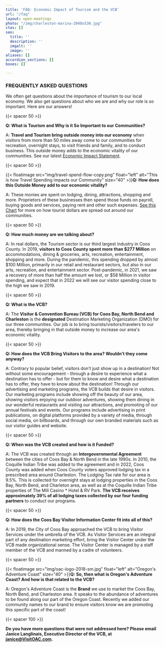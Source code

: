 ```yaml
---
title: 'FAQ: Economic Impact of Tourism and the VCB'
url: "/faq"
layout: open-meetings
photo: "/img/charleston-marina-2048x530.jpg"
ctas: []
seo:
  title: ''
  description: ''
  imgalt: ''
  image: ''
aliases: []
accordion_sections: []
boxes: []

---
```

### FREQUENTLY ASKED QUESTIONS

We often get questions about the importance of tourism to our local economy. We also get questions about who we are and why our role is so important. Here are our answers!

{{< spacer 50 >}}

**Q: What is Tourism and Why is it So Important to our Communities?**

A: **Travel and Tourism bring outside money into our economy** when visitors from more than 50 miles away come to our communities for recreation, overnight stays, to visit friends and family, and to conduct business. This outside money adds to the economic vitality of our communities. See our latest [Economic Impact Statement](/img/eof-one-sheet.pdf).

{{< spacer 50 >}}

{{< floatimage src="img/travel-spend-flow-copy.png" float="left" alt="This is how Travel Spending impacts our Community" size="40" >}}**Q: How does this Outside Money add to our economic vitality?**

A: These monies are spent on lodging, dining, attractions, shopping and more. Proprietors of these businesses then spend those funds on payroll, buying goods and services, paying rent and other such expenses. [See this Chart](/img/travel-spend-flow-copy.png) for more on how tourist dollars are spread out around our communities.

{{< spacer 50 >}}

**Q: How much money are we talking about?**

A: In real dollars, the Tourism sector is our third largest industry in Coos County. In 2019, **visitors to Coos County spent more than $277 Million** on accommodations, dining & groceries, arts, recreation, entertainment, shopping and more. During the pandemic, this spending dropped by almost $100 Million, primarily in our retail and restaurant sectors, but also in our arts, recreation, and entertainment sector. Post-pandemic, in 2021, we saw a recovery of more than half the amount we lost, or $58 Million in visitor spending, and expect that in 2022 we will see our visitor spending close to the high we saw in 2019.

{{< spacer 50 >}}

**Q: What is the VCB?**

A: The **Visitor & Convention Bureau (VCB) for Coos Bay, North Bend and Charleston** is the **designated** Destination Marketing Organization (DMO) for our three communities. Our job is to bring tourists/visitors/travelers to our area, thereby bringing in that outside money to increase our area's economic vitality.

{{< spacer 50 >}}

**Q: How does the VCB Bring Visitors to the area? Wouldn't they come anyway?**

A: Contrary to popular belief, visitors don't just show up in a destination! Not without some encouragement - through a desire to experience what a destination has to offer - but for them to know and desire what a destination has to offer, they have to know about the destination! Through our advertising and marketing programs, the VCB builds that desire in visitors. Our marketing programs include showing off the beauty of our area, showing visitors enjoying our outdoor adventures, showing them dining in our wonderful restaurants and visiting our attractions, and promoting of our annual festivals and events. Our programs include advertising in print publications, on digital platforms provided by a variety of media, through social media, on billboards, and through our own branded materials such as our visitor guides and website.

{{< spacer 50 >}}

**Q: When was the VCB created and how is it Funded?**

A: The VCB was created through an **Intergovernmental Agreement** between the cities of Coos Bay & North Bend in the late 1990s. In 2010, the Coquille Indian Tribe was added to the agreement and in 2022, Coos County was added when Coos County voters approved lodging tax in a prescribed area around Charleston. The Lodging Tax rate for our area is 9.5%. This is collected for overnight stays at lodging properties in the Coos Bay, North Bend, and Charleton area, as well as at the Coquille Indian Tribe properties of The Mill Casino * Hotel & RV Park. **The VCB receives approximately 39% of all lodging taxes collected by our four funding partners** to conduct our programs.

{{< spacer 50 >}}

**Q: How does the Coos Bay Visitor Information Center fit into all of this?**

A: In 2019, the City of Coos Bay approached the VCB to bring Visitor Services under the umbrella of the VCB. As Visitor Services are an integral part of any destination marketing effort, bring the Visitor Center under the VCB made organizational sense. The Visitor Center is managed by a staff member of the VCB and manned by a cadre of volunteers.

{{< spacer 50 >}}

{{< floatimage src="img/oac-logo-2018-sm.jpg" float="left" alt="Oregon's Adventure Coast" size="40" >}}**Q: So, then what is Oregon's Adventure Coast? And how is that related to the VCB?**

A: Oregon's Adventure Coast is the **Brand** we use to market the Coos Bay, North Bend, and Charleston area. It speaks to the abundance of adventures to be found along our part of the Oregon Coast. Recently we added our community names to our brand to ensure visitors know we are promoting this specific part of the coast!

{{< spacer 100 >}}

**Do you have more questions that were not addressed here? Please email Janice Langlinais, Executive Director of the VCB, at** [**janice@VisitOAC.com**](mailto:janice@VisitOAC.com)**.**